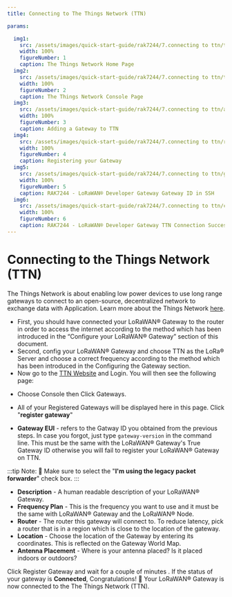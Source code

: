 ```yaml
---
title: Connecting to The Things Network (TTN)

params:

  img1:
    src: /assets/images/quick-start-guide/rak7244/7.connecting to ttn/ttn_home_page.jpg
    width: 100%
    figureNumber: 1
    caption: The Things Network Home Page
  img2:
    src: /assets/images/quick-start-guide/rak7244/7.connecting to ttn/ttn_console.png
    width: 100%
    figureNumber: 2
    caption: The Things Network Console Page
  img3:
    src: /assets/images/quick-start-guide/rak7244/7.connecting to ttn/adding_gateway.png
    width: 100%
    figureNumber: 3
    caption: Adding a Gateway to TTN
  img4:
    src: /assets/images/quick-start-guide/rak7244/7.connecting to ttn/register_gateway.png
    width: 100%
    figureNumber: 4
    caption: Registering your Gateway
  img5:
    src: /assets/images/quick-start-guide/rak7244/7.connecting to ttn/gateway_id.png
    width: 100%
    figureNumber: 5
    caption: RAK7244 - LoRaWAN® Developer Gateway Gateway ID in SSH
  img6:
    src: /assets/images/quick-start-guide/rak7244/7.connecting to ttn/connection_success.png
    width: 100%
    figureNumber: 6
    caption: RAK7244 - LoRaWAN® Developer Gateway TTN Connection Success
---
```


# Connecting to the Things Network (TTN)

The Things Network is about enabling low power devices to use long range gateways to connect to an open-source, decentralized network to exchange data with Application. Learn more about the Things Network [here](https://www.thethingsnetwork.org/docs/).

* First, you should have connected your LoRaWAN® Gateway to the router in order to access the internet according to the method which has been introduced in the “Configure your LoRaWAN® Gateway” section of this document.
* Second, config your LoRaWAN® Gateway and choose TTN as the LoRa® Server and choose a correct frequency according to the method which has been introduced in the Configuring the Gateway section.
* Now go to the [TTN Website](https://www.thethingsnetwork.org/) and Login. You will then see the following page:

<rk-img :params="$page.frontmatter.params.img1" />

* Choose Console then Click Gateways.

<rk-img :params="$page.frontmatter.params.img2" />

* All of your Registered Gateways will be displayed here in this page. Click "**register gateway**"

<rk-img :params="$page.frontmatter.params.img3" />

<rk-img :params="$page.frontmatter.params.img4" />

* **Gateway EUI** - refers to the Gatway ID you obtained from the previous steps. In case you forgot, just type `gateway-version` in the command line. This must be the same with the LoRaWAN® Gateway's True Gateway ID otherwise you will fail to register your LoRaWAN® Gateway on TTN.

<rk-img :params="$page.frontmatter.params.img5" />

:::tip Note:
:pencil: Make sure to select the "**I'm using the legacy packet forwarder**" check box.
:::

* **Description** - A human readable description of your LoRaWAN® Gateway.
* **Frequency Plan** - This is the frequency you want to use and it must be the same with LoRaWAN® Gateway and the LoRaWAN® Node.
* **Router** - The router this gateway will connect to. To reduce latency, pick a router that is in a region which is close to the location of the gateway.
* **Location** - Choose the location of the Gateway by entering its coordinates. This is reflected on the Gateway World Map.
* **Antenna Placement** - Where is your antenna placed? Is it placed indoors or outdoors?

Click Register Gateway and wait for a couple of minutes . If the status of your gateway is **Connected**, Congratulations! :tada: Your LoRaWAN® Gateway is now connected to the The Things Network (TTN).

<rk-img :params="$page.frontmatter.params.img6" />